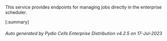 






This service provides endpoints for managing jobs directly in the enterprise scheduler.

[:summary]

###### Auto generated by Pydio Cells Enterprise Distribution v4.2.5 on 17-Jul-2023
